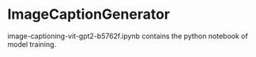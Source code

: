 # ImageCaptionGenerator

image-captioning-vit-gpt2-b5762f.ipynb contains the python notebook of model training.
